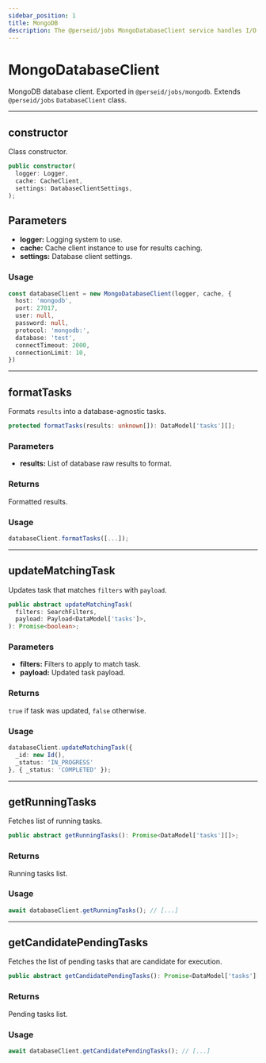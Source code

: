 ```yaml
---
sidebar_position: 1
title: MongoDB
description: The @perseid/jobs MongoDatabaseClient service handles I/O with a MongoDB database.
---
```


# MongoDatabaseClient

MongoDB database client.
Exported in `@perseid/jobs/mongodb`.
Extends `@perseid/jobs` `DatabaseClient` class.

---

## constructor

Class constructor.

```typescript
public constructor(
  logger: Logger,
  cache: CacheClient,
  settings: DatabaseClientSettings,
);
```

## Parameters

- **logger:** Logging system to use.
- **cache:** Cache client instance to use for results caching.
- **settings:** Database client settings.

### Usage

```typescript
const databaseClient = new MongoDatabaseClient(logger, cache, {
  host: 'mongodb',
  port: 27017,
  user: null,
  password: null,
  protocol: 'mongodb:',
  database: 'test',
  connectTimeout: 2000,
  connectionLimit: 10,
})
```

---

## formatTasks

Formats `results` into a database-agnostic tasks.

```typescript
protected formatTasks(results: unknown[]): DataModel['tasks'][];
```

### Parameters

- **results:** List of database raw results to format.

### Returns

Formatted results.

### Usage

```typescript
databaseClient.formatTasks([...]);
```

---

## updateMatchingTask

Updates task that matches `filters` with `payload`.

```typescript
public abstract updateMatchingTask(
  filters: SearchFilters,
  payload: Payload<DataModel['tasks']>,
): Promise<boolean>;
```

### Parameters

- **filters:** Filters to apply to match task.
- **payload:** Updated task payload.

### Returns

`true` if task was updated, `false` otherwise.

### Usage

```typescript
databaseClient.updateMatchingTask({
  _id: new Id(),
  _status: 'IN_PROGRESS'
}, { _status: 'COMPLETED' });
```

---

## getRunningTasks

Fetches list of running tasks.

```typescript
public abstract getRunningTasks(): Promise<DataModel['tasks'][]>;
```

### Returns

Running tasks list.

### Usage

```typescript
await databaseClient.getRunningTasks(); // [...]
```

---

## getCandidatePendingTasks

Fetches the list of pending tasks that are candidate for execution.

```typescript
public abstract getCandidatePendingTasks(): Promise<DataModel['tasks'][]>;
```

### Returns

Pending tasks list.

### Usage

```typescript
await databaseClient.getCandidatePendingTasks(); // [...]
```
